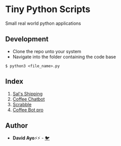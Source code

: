 # Tiny Python Scripts
Small real world python applications

## Development
* Clone the repo unto your system
* Navigate into the folder containing the code base

```
$ python3 <file_name>.py
```

## Index
1. [Sal's Shipping](/Sals-Shipping.py)
2. [Coffee Chatbot](/Coffee-Chatbot.py)
3. [Scrabble](/scrabble.py)
4. [Coffee Bot pro](/Coffee-Bot)

## Author
* **David Ayo**⚡⚡ - [🐦](https://twitter.com/dqve__)
